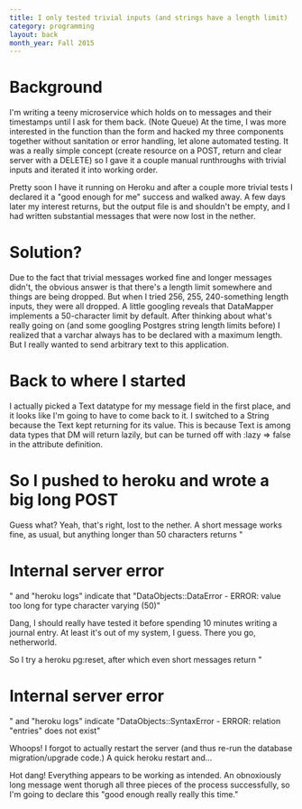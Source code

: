 ```yaml
---
title: I only tested trivial inputs (and strings have a length limit)
category: programming
layout: back
month_year: Fall 2015
---
```


# Background
I'm writing a teeny microservice which holds on to messages and their timestamps until I ask for them back. (Note Queue) At the time, I was more interested in the function than the form and hacked my three components together without sanitation or error handling, let alone automated testing. It was a really simple concept (create resource on a POST, return and clear server with a DELETE) so I gave it a couple manual runthroughs with trivial inputs and iterated it into working order.

Pretty soon I have it running on Heroku and after a couple more trivial tests I declared it a "good enough for me" success and walked away. A few days later my interest returns, but the output file is and shouldn't be empty, and I had written substantial messages that were now lost in the nether.

# Solution?
Due to the fact that trivial messages worked fine and longer messages didn't, the obvious answer is that there's a length limit somewhere and things are being dropped. But when I tried 256, 255, 240-something length inputs, they were all dropped. A little googling reveals that DataMapper implements a 50-character limit by default. After thinking about what's really going on (and some googling Postgres string length limits before) I realized that a varchar always has to be declared with a maximum length. But I really wanted to send arbitrary text to this application.

# Back to where I started
I actually picked a Text datatype for my message field in the first place, and it looks like I'm going to have to come back to it. I switched to a String because the Text kept returning <Not Loaded> for its value. This is because Text is among data types that DM will return lazily, but can be turned off with :lazy => false in the attribute definition.

# So I pushed to heroku and wrote a big long POST
Guess what? Yeah, that's right, lost to the nether. A short message works fine, as usual, but anything longer than 50 characters returns "<h1> Internal server error </h1>" and "heroku logs" indicate that "DataObjects::DataError - ERROR:  value too long for type character varying (50)"

Dang, I should really have tested it before spending 10 minutes writing a journal entry. At least it's out of my system, I guess. There you go, netherworld.

So I try a heroku pg:reset, after which even short messages return "<h1> Internal server error </h1>" and "heroku logs" indicate "DataObjects::SyntaxError - ERROR:  relation "entries" does not exist"

Whoops! I forgot to actually restart the server (and thus re-run the database migration/upgrade code.) A quick heroku restart and...

Hot dang! Everything appears to be working as intended. An obnoxiously long message went thorugh all three pieces of the process successfully, so I'm going to declare this "good enough really really this time."
